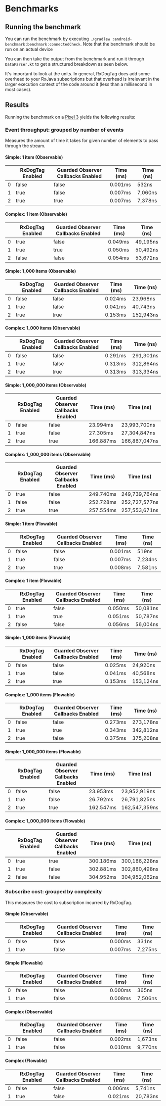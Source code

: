 # Benchmarks

## Running the benchmark

You can run the benchmark by executing `./gradlew :android-benchmark:benchmark:connectedCheck`. Note that the benchmark should be run on an actual device

You can then take the output from the benchmark and run it through `DataParser.kt` to get a structured breakdown as seen below.

It's important to look at the units. In general, RxDogTag does add some overhead to your RxJava subscriptions but that overhead is irrelevant in the larger execution context of the code around it (less than a millisecond in most cases).

## Results

Running the benchmark on a [Pixel 3](https://store.google.com/product/pixel_3_specs) yields the following results:

### Event throughput: grouped by number of events

Measures the amount of time it takes for given number of elements to pass through the stream.

#### Simple: 1 item (Observable)
|  | RxDogTag Enabled | Guarded Observer Callbacks Enabled | Time (ms) | Time (ns) |
|----------|----------|----------|------------|-----------|
| 0 | false | false |   0.001ms |         532ns |
| 1 | true  | false |   0.007ms |       7,060ns |
| 2 | true  | true  |   0.007ms |       7,378ns |

#### Complex: 1 item (Observable)
|  | RxDogTag Enabled | Guarded Observer Callbacks Enabled | Time (ms) | Time (ns) |
|----------|----------|----------|------------|-----------|
| 0 | true  | false | 0.049ms |      49,195ns |
| 1 | true  | true  | 0.050ms |      50,492ns |
| 2 | false | false | 0.054ms |      53,672ns |

#### Simple: 1_000 items (Observable)
|  | RxDogTag Enabled | Guarded Observer Callbacks Enabled | Time (ms) | Time (ns) |
|----------|----------|----------|------------|-----------|
| 0 | false | false |  0.024ms |      23,968ns |
| 1 | true  | false |  0.041ms |      40,743ns |
| 2 | true  | true  |  0.153ms |     152,943ns |

#### Complex: 1_000 items (Observable)
|  | RxDogTag Enabled | Guarded Observer Callbacks Enabled | Time (ms) | Time (ns) |
|----------|----------|----------|------------|-----------|
| 0 | false | false | 0.291ms |     291,301ns |
| 1 | true  | false | 0.313ms |     312,864ns |
| 2 | true  | true  | 0.313ms |     313,334ns |

#### Simple: 1_000_000 items (Observable)
|  | RxDogTag Enabled | Guarded Observer Callbacks Enabled | Time (ms) | Time (ns) |
|----------|----------|----------|------------|-----------|
| 0 | false | false | 23.994ms |  23,993,700ns |
| 1 | true  | false | 27.305ms |  27,304,847ns |
| 2 | true  | true  | 166.887ms | 166,887,047ns |

#### Complex: 1_000_000 items (Observable)
|  | RxDogTag Enabled | Guarded Observer Callbacks Enabled | Time (ms) | Time (ns) |
|----------|----------|----------|------------|-----------|
| 0 | true  | false | 249.740ms | 249,739,764ns |
| 1 | false | false | 252.728ms | 252,727,577ns |
| 2 | true  | true  | 257.554ms | 257,553,671ns |

#### Simple: 1 item (Flowable)
|  | RxDogTag Enabled | Guarded Observer Callbacks Enabled | Time (ms) | Time (ns) |
|----------|----------|----------|------------|-----------|
| 0 | false | false |   0.001ms |         519ns |
| 1 | true  | false |   0.007ms |       7,234ns |
| 2 | true  | true  |   0.008ms |       7,581ns |

#### Complex: 1 item (Flowable)
|  | RxDogTag Enabled | Guarded Observer Callbacks Enabled | Time (ms) | Time (ns) |
|----------|----------|----------|------------|-----------|
| 0 | true  | false | 0.050ms |      50,081ns |
| 1 | true  | true  | 0.051ms |      50,787ns |
| 2 | false | false | 0.056ms |      56,004ns |

#### Simple: 1_000 items (Flowable)
|  | RxDogTag Enabled | Guarded Observer Callbacks Enabled | Time (ms) | Time (ns) |
|----------|----------|----------|------------|-----------|
| 0 | false | false |  0.025ms |      24,920ns |
| 1 | true  | false |  0.041ms |      40,568ns |
| 2 | true  | true  |  0.153ms |     153,124ns |

#### Complex: 1_000 items (Flowable)
|  | RxDogTag Enabled | Guarded Observer Callbacks Enabled | Time (ms) | Time (ns) |
|----------|----------|----------|------------|-----------|
| 0 | false | false | 0.273ms |     273,178ns |
| 1 | true  | true  | 0.343ms |     342,812ns |
| 2 | true  | false | 0.375ms |     375,208ns |

#### Simple: 1_000_000 items (Flowable)
|  | RxDogTag Enabled | Guarded Observer Callbacks Enabled | Time (ms) | Time (ns) |
|----------|----------|----------|------------|-----------|
| 0 | false | false | 23.953ms |  23,952,919ns |
| 1 | true  | false | 26.792ms |  26,791,825ns |
| 2 | true  | true  | 162.547ms | 162,547,359ns |

#### Complex: 1_000_000 items (Flowable)
|  | RxDogTag Enabled | Guarded Observer Callbacks Enabled | Time (ms) | Time (ns) |
|----------|----------|----------|------------|-----------|
| 0 | true  | true  | 300.186ms | 300,186,228ns |
| 1 | true  | false | 302.881ms | 302,880,498ns |
| 2 | false | false | 304.952ms | 304,952,062ns |


### Subscribe cost: grouped by complexity

This measures the cost to subscription incurred by RxDogTag.

#### Simple (Observable)
|  | RxDogTag Enabled | Guarded Observer Callbacks Enabled | Time (ms) | Time (ns) |
|----------|----------|----------|------------|-----------|
| 0 | false | false |   0.000ms |         331ns |
| 1 | true  | false |   0.007ms |       7,275ns |

#### Simple (Flowable)
|  | RxDogTag Enabled | Guarded Observer Callbacks Enabled | Time (ms) | Time (ns) |
|----------|----------|----------|------------|-----------|
| 0 | false | false |   0.000ms |         365ns |
| 1 | true  | false |   0.008ms |       7,506ns |

#### Complex (Observable)
|  | RxDogTag Enabled | Guarded Observer Callbacks Enabled | Time (ms) | Time (ns) |
|----------|----------|----------|------------|-----------|
| 0 | false | false |  0.002ms |       1,673ns |
| 1 | true  | false |  0.010ms |       9,770ns |

#### Complex (Flowable)
|  | RxDogTag Enabled | Guarded Observer Callbacks Enabled | Time (ms) | Time (ns) |
|----------|----------|----------|------------|-----------|
| 0 | false | false |  0.006ms |       5,741ns |
| 1 | true  | false |  0.021ms |      20,783ns |

